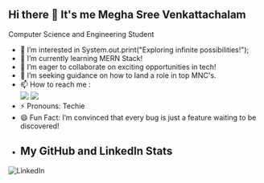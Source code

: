 ## Hi there 👋 It's me Megha Sree Venkattachalam

Computer Science and Engineering Student
- 👀 I’m interested in System.out.print("Exploring infinite possibilities!");
- 🌱 I’m currently learning MERN Stack!
- 👯 I’m eager to collaborate on exciting opportunities in tech!
- 🤔 I’m seeking guidance on how to land a role in top MNC's.
- 📫 How to reach me :
<br /> [<img src="https://img.shields.io/badge/Twitter-1DA1F2?style=for-the-badge&logo=twitter&logoColor=white" />](https://x.com/MeghaSreeVenkat) [<img src="https://img.shields.io/badge/LinkedIn-0077B5?style=for-the-badge&logo=linkedin&logoColor=white" />](https://www.linkedin.com/in/meghasree-v/)
- ⚡ Pronouns: Techie
- 😄 Fun Fact: I’m convinced that every bug is just a feature waiting to be discovered!
- ## My GitHub and LinkedIn Stats

![LinkedIn](https://img.shields.io/badge/LinkedIn-Profile-0e76a8?style=flat-square&logo=linkedin&logoColor=white&link=https://www.linkedin.com/in/meghasree-v/)

